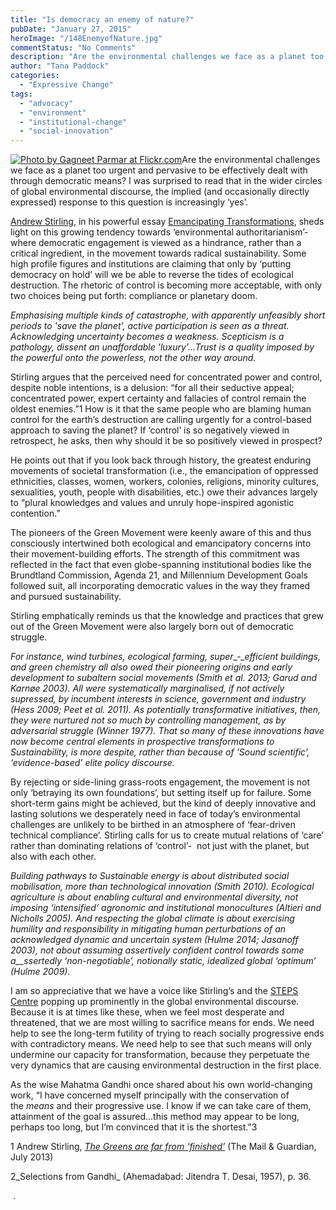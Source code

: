 ```yaml
---
title: "Is democracy an enemy of nature?"
pubDate: "January 27, 2015"
heroImage: "/148EnemyofNature.jpg"
commentStatus: "No Comments"
description: "Are the environmental challenges we face as a planet too urgent and pervasive to be effectively dealt with through democratic means? I was surprised to read that in the wider circles of global environmental discourse, the implied (and occasionally directly expressed) response to this question is increasingly ‘yes’. Andrew Stirling, in his powerful essay ‘Emancipating Transformations’, sheds light on […]"
author: "Tana Paddock"
categories: 
  - "Expressive Change"
tags: 
  - "advocacy"
  - "environment"
  - "institutional-change"
  - "social-innovation"
---
```


[![](/148EnemyofNature1.jpg "Photo by Gagneet Parmar at Flickr.com")](https://www.flickr.com/photos/45818813@N05/4820372712/in/photolist-8kXESm-4F47U8-a6BM2e-7iJ92J-djSfHP-bERaQP-dASNdh-4FzMJG-nSVnpp-nSMwrW-75B4Fk-cHLdJ-sxvh2-5nxNAy-2UeM5-6peN67-dErq4r-dZqYAa-7Vzo14-5TUNbD-5UiSZh-nUGM1e-5Z4Ngw-2M2Q6K-4op8Yk-cRdVK-4xYoii-fQgd5p-9tUnV-9tBANR-4echYo-6tgHFW-9SUY7p-2QCcz-2fW9N-oqgZds-745aBa-7ph6qd-bA9DAu-dxSU2y-aDSgv-nAqESt-nSVneV-4SZpK-bHTo6e-6jRL5r-da3fCu-55GdZL-mQQ4zB-nAqSV5)Are the environmental challenges we face as a planet too urgent and pervasive to be effectively dealt with through democratic means? I was surprised to read that in the wider circles of global environmental discourse, the implied (and occasionally directly expressed) response to this question is increasingly ‘yes’.

[Andrew Stirling](http://steps-centre.org/author/AndyS/), in his powerful essay [Emancipating Transformations](http://steps-centre.org/publication/emancipating-transformations-controlling-transition-culturing-plural-radical-progress/), sheds light on this growing tendency towards ‘environmental authoritarianism’- where democratic engagement is viewed as a hindrance, rather than a critical ingredient, in the movement towards radical sustainability. Some high profile figures and institutions are claiming that only by ‘putting democracy on hold’ will we be able to reverse the tides of ecological destruction. The rhetoric of control is becoming more acceptable, with only two choices being put forth: compliance or planetary doom.

_Emphasising multiple kinds of catastrophe, with apparently unfeasibly short periods to 'save the planet', active participation is seen as a threat. Acknowledging uncertainty becomes a weakness. Scepticism is a pathology, dissent an unaffordable 'luxury'…Trust is a quality imposed by the powerful onto the powerless, not the other way around._

Stirling argues that the perceived need for concentrated power and control, despite noble intentions, is a delusion: “for all their seductive appeal; concentrated power, expert certainty and fallacies of control remain the oldest enemies.”1 How is it that the same people who are blaming human control for the earth’s destruction are calling urgently for a control-based approach to saving the planet? If ‘control’ is so negatively viewed in retrospect, he asks, then why should it be so positively viewed in prospect?

He points out that if you look back through history, the greatest enduring movements of societal transformation (i.e., the emancipation of oppressed ethnicities, classes, women, workers, colonies, religions, minority cultures, sexualities, youth, people with disabilities, etc.) owe their advances largely to “plural knowledges and values and unruly hope-inspired agonistic contention.”

The pioneers of the Green Movement were keenly aware of this and thus consciously intertwined both ecological and emancipatory concerns into their movement-building efforts. The strength of this commitment was reflected in the fact that even globe-spanning institutional bodies like the Brundtland Commission, Agenda 21, and Millennium Development Goals followed suit, all incorporating democratic values in the way they framed and pursued sustainability.

Stirling emphatically reminds us that the knowledge and practices that grew out of the Green Movement were also largely born out of democratic struggle.

_For instance, wind turbines, ecological farming, super__‐__efficient buildings, and green chemistry all also owed their pioneering origins and early development to subaltern social movements (Smith et al. 2013; Garud and Karnøe 2003). All were systematically marginalised, if not actively supressed, by incumbent interests in science, government and industry (Hess 2009; Peet et al. 2011). As potentially transformative initiatives, then, they were nurtured not so much by controlling management, as by adversarial struggle (Winner 1977). That so many of these innovations have now become central elements in prospective transformations to Sustainability, is more despite, rather than because of ‘Sound scientific’, ‘evidence-based’ elite policy discourse._

By rejecting or side-lining grass-roots engagement, the movement is not only ‘betraying its own foundations’, but setting itself up for failure. Some short-term gains might be achieved, but the kind of deeply innovative and lasting solutions we desperately need in face of today’s environmental challenges are unlikely to be birthed in an atmosphere of ‘fear-driven technical compliance’. Stirling calls for us to create mutual relations of ‘care’ rather than dominating relations of ‘control’-  not just with the planet, but also with each other.

_Building pathways to Sustainable energy is about distributed social mobilisation, more than technological innovation (Smith 2010). Ecological agriculture is about enabling cultural and environmental diversity, not imposing ‘intensified’ agronomic and institutional monocultures (Altieri and Nicholls 2005). And respecting the global climate is about exercising humility and responsibility in mitigating human perturbations of an acknowledged dynamic and uncertain system (Hulme 2014; Jasanoff 2003), not about assuming assertively confident control towards some a__ssertedly ‘non-negotiable’, notionally static, idealized global ‘optimum’ (Hulme 2009)._

I am so appreciative that we have a voice like Stirling’s and the [STEPS Centre](http://steps-centre.org/) popping up prominently in the global environmental discourse. Because it is at times like these, when we feel most desperate and threatened, that we are most willing to sacrifice means for ends. We need help to see the long-term futility of trying to reach socially progressive ends with contradictory means. We need help to see that such means will only undermine our capacity for transformation, because they perpetuate the very dynamics that are causing environmental destruction in the first place.

As the wise Mahatma Gandhi once shared about his own world-changing work, “I have concerned myself principally with the conservation of the _means_ and their progressive use. I know if we can take care of them, attainment of the goal is assured…this method may appear to be long, perhaps too long, but I’m convinced that it is the shortest.”3

1 Andrew Stirling, _[The Greens are far from ‘finished’](http://www.theguardian.com/science/political-science/2013/jul/30/greens-science-policy)_ (The Mail & Guardian, July 2013)

2_Selections from Gandhi_ (Ahemadabad: Jitendra T. Desai, 1957), p. 36.

 .
